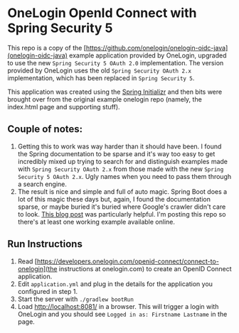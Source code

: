 # OneLogin OpenId Connect with Spring Security 5

This repo is a copy of the [https://github.com/onelogin/onelogin-oidc-java](onelogin-oidc-java) example application provided
by OneLogin, upgraded to use the new `Spring Security 5 OAuth 2.0` implementation. The version provided by OneLogin uses
the old `Spring Security OAuth 2.x` implementation, which has been replaced in `Spring Security 5`.

This application was created using the [Spring Initializr](https://start.spring.io/) and then bits were brought over from 
the original example onelogin repo (namely, the index.html page and supporting stuff).

## Couple of notes:
1. Getting this to work was way harder than it should have been. I found the Spring documentation to be sparse and it's 
   way too easy to get incredibly mixed up trying to search for and distinguish examples made with `Spring Security OAuth 2.x` 
   from those made with the new `Spring Security 5 OAuth 2.x`. Ugly names when you need to pass them through a search engine.
2. The result is nice and simple and full of auto magic. Spring Boot does a lot of this magic these days but, again, I 
   found the documentation sparse, or maybe buried it's buried where Google's crawler didn't care to look. [This blog post](https://mycomputerninja.com/?p=818) 
   was particularly helpful. I'm posting this repo so there's at least one working example available online.

## Run Instructions
1. Read [https://developers.onelogin.com/openid-connect/connect-to-onelogin](the instructions at onelogin.com) to create 
   an OpenID Connect application.
2. Edit `application.yml` and plug in the details for the application you configured in step 1. 
3. Start the server with `./gradlew bootRun`
4. Load [http://localhost:8081/](http://localhost:8081/) in a browser. This will trigger a login with OneLogin and you 
   should see `Logged in as: Firstname Lastname` in the page.